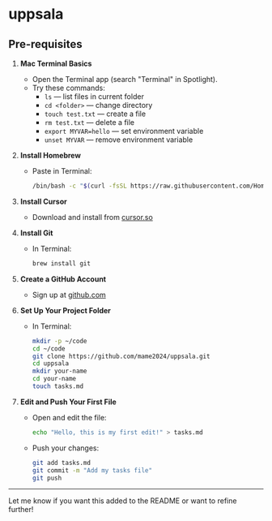 # uppsala

## Pre-requisites

1. **Mac Terminal Basics**
   - Open the Terminal app (search "Terminal" in Spotlight).
   - Try these commands:
     - `ls` — list files in current folder
     - `cd <folder>` — change directory
     - `touch test.txt` — create a file
     - `rm test.txt` — delete a file
     - `export MYVAR=hello` — set environment variable
     - `unset MYVAR` — remove environment variable

2. **Install Homebrew**  
   - Paste in Terminal:  
     ```sh
     /bin/bash -c "$(curl -fsSL https://raw.githubusercontent.com/Homebrew/install/HEAD/install.sh)"
     ```

3. **Install Cursor**  
   - Download and install from [cursor.so](https://cursor.so/)

4. **Install Git**  
   - In Terminal:  
     ```sh
     brew install git
     ```

5. **Create a GitHub Account**  
   - Sign up at [github.com](https://github.com/)

6. **Set Up Your Project Folder**  
   - In Terminal:  
     ```sh
     mkdir -p ~/code
     cd ~/code
     git clone https://github.com/mame2024/uppsala.git
     cd uppsala
     mkdir your-name
     cd your-name
     touch tasks.md
     ```

7. **Edit and Push Your First File**
   - Open and edit the file:
     ```sh
     echo "Hello, this is my first edit!" > tasks.md
     ```
   - Push your changes:
     ```sh
     git add tasks.md
     git commit -m "Add my tasks file"
     git push
     ```

---

Let me know if you want this added to the README or want to refine further!
